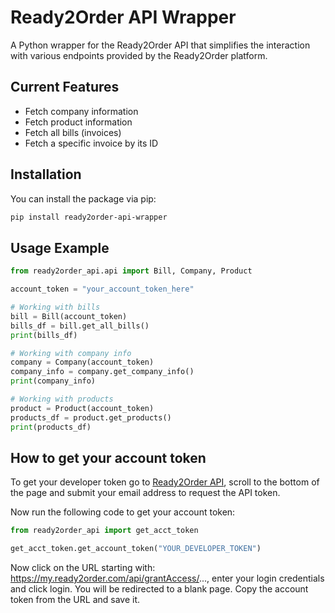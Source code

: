 # Ready2Order API Wrapper

A Python wrapper for the Ready2Order API that simplifies the interaction with various endpoints provided by the Ready2Order platform.

## Current Features

- Fetch company information
- Fetch product information
- Fetch all bills (invoices)
- Fetch a specific invoice by its ID

## Installation

You can install the package via pip:

```bash
pip install ready2order-api-wrapper
```

## Usage Example

```python
from ready2order_api.api import Bill, Company, Product

account_token = "your_account_token_here"

# Working with bills
bill = Bill(account_token)
bills_df = bill.get_all_bills()
print(bills_df)

# Working with company info
company = Company(account_token)
company_info = company.get_company_info()
print(company_info)

# Working with products
product = Product(account_token)
products_df = product.get_products()
print(products_df)
```

## How to get your account token

To get your developer token go to [Ready2Order API](https://ready2order.com/en/api/), scroll to the bottom of the page and submit your email address to request the API token.

Now run the following code to get your account token:

```python
from ready2order_api import get_acct_token

get_acct_token.get_account_token("YOUR_DEVELOPER_TOKEN")


```
Now click on the URL starting with: https://my.ready2order.com/api/grantAccess/..., enter your login credentials and click login. You will be redirected to a blank page. Copy the account token from the URL and save it.
